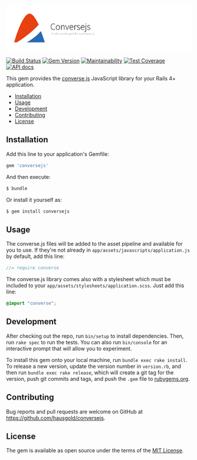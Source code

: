![Conversejs](doc/assets/project.png)

[![Build Status](https://travis-ci.org/hausgold/conversejs.svg?branch=master)](https://travis-ci.org/hausgold/alarmable)
[![Gem Version](https://badge.fury.io/rb/conversejs.svg)](https://badge.fury.io/rb/alarmable)
[![Maintainability](https://api.codeclimate.com/v1/badges/2565ad54f9ef9d68a7a2/maintainability)](https://codeclimate.com/github/hausgold/conversejs/maintainability)
[![Test Coverage](https://api.codeclimate.com/v1/badges/2565ad54f9ef9d68a7a2/test_coverage)](https://codeclimate.com/github/hausgold/conversejs/test_coverage)
[![API docs](https://img.shields.io/badge/docs-API-blue.svg)](https://www.rubydoc.info/gems/conversejs)

This gem provides the [converse.js](https://conversejs.org/) JavaScript library
for your Rails 4+ application.

- [Installation](#installation)
- [Usage](#usage)
- [Development](#development)
- [Contributing](#contributing)
- [License](#license)

## Installation

Add this line to your application's Gemfile:

```ruby
gem 'conversejs'
```

And then execute:

```bash
$ bundle
```

Or install it yourself as:

```bash
$ gem install conversejs
```

## Usage

The converse.js files will be added to the asset pipeline and available for you
to use. If they're not already in `app/assets/javascripts/application.js` by
default, add this line:

```js
//= require converse
```

The converse.js library comes also with a stylesheet which must be included to
your `app/assets/stylesheets/application.scss`. Just add this line:

```css
@import "converse";
```

## Development

After checking out the repo, run `bin/setup` to install dependencies. Then, run
`rake spec` to run the tests. You can also run `bin/console` for an interactive
prompt that will allow you to experiment.

To install this gem onto your local machine, run `bundle exec rake install`. To
release a new version, update the version number in `version.rb`, and then run
`bundle exec rake release`, which will create a git tag for the version, push
git commits and tags, and push the `.gem` file to
[rubygems.org](https://rubygems.org).

## Contributing

Bug reports and pull requests are welcome on GitHub at
https://github.com/hausgold/conversejs.

## License

The gem is available as open source under the terms of the [MIT
License](https://opensource.org/licenses/MIT).
